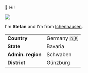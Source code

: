:wave: Hi!

![](https://github.com/stoe.png)

I'm **Stefan** and I'm from [Ichenhausen](https://en.wikipedia.org/wiki/Ichenhausen).

|                   |              |
|:------------------|:-------------|
| **Country**       | Germany :de: |
| **State**         | Bavaria      |
| **Admin. region** | Schwaben     |
| **District**      | Günzburg     |
